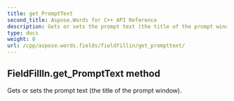 ```yaml
---
title: get_PromptText
second_title: Aspose.Words for C++ API Reference
description: Gets or sets the prompt text (the title of the prompt window). 
type: docs
weight: 0
url: /cpp/aspose.words.fields/fieldfillin/get_prompttext/
---
```

## FieldFillIn.get_PromptText method


Gets or sets the prompt text (the title of the prompt window). 


